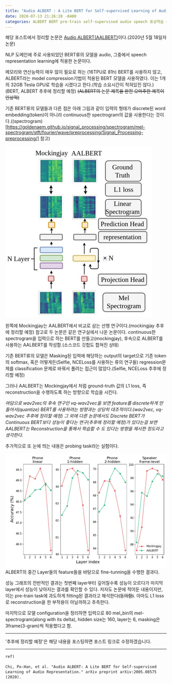 ```yaml
---
title: "Audio ALBERT : A Lite BERT for Self-supervised Learning of Audio Representation"
date: 2020-07-13 21:26:28 -0400
categories: ALBERT BERT pre-train self-supervised audio speech 표상학습 음성 오디오
---
```


해당 포스트에서 정리할 논문은 [Audio ALBERT(AALBERT)](https://arxiv.org/pdf/2005.08575.pdf)이다.(2020년 5월 18일자 논문)

NLP 도메인에 주로 사용되었던 BERT류의 모델을 audio, 그중에서 speech representation learning에 적용한 논문이다.

메모리와 연산능력이 매우 많이 필요로 하는 (16TPU로 81h) BERT를 사용하지 않고, ALBERT라는 model compression기법이 적용된 BERT 모델을 사용하였다. 이는 1개의 32GB Tesla GPU로 학습을 시켰다고 한다.(학습 소요시간이 적혀있진 않다.) (BERT, ALBERT 추후에 정리할 예정) ~~(ALBERT의 논문 제목을 완전 오마주한 제목이 인상적)~~

기존 BERT류의 모델들과 다른 점은 아래 그림과 같이 입력의 형태가 discrete된 word embedding(token)이 아니라 continuous한 spectrogram의 값을 사용한다는 것이다.((spectrogram)[https://goldenaem.github.io/signal_processing/spectrogram/mel-spectrogram/stft/fourier/wave/preprocessing/Signal_Processing-preprocessing/] 참고) 

![audio-albert](/assets/images/aalbert.JPG)

왼쪽에 Mockingjay는 AALBERT에서 비교로 삼는 선행 연구이다.(mockingjay 추후에 정리할 예정) 참고로 두 논문은 같은 연구실에서 나온 논문이다. continuous한 spectrogram을 입력으로 하는 BERT를 만들고(mockingjay), 후속으로 ALBERT를 사용하는 AALBERT를 작성함.(소스코드 깃헙도 합쳐진 상태) 

기존 BERT류의 모델은 Masking된 입력에 해당하는 output의 target으로 기존 token의 softmax, 혹은 어떻게든(Selfie, NCELoss를 사용하는 류의 연구들) regression문제를 classification 문제로 바꿔서 풀려는 접근이 많았다.(Selfie, NCELoss 추후에 정리할 예정)

그러나 AALBERT는 Mockingjay에서 처럼 ground-truth 값의 L1 loss, 즉 reconstruction을 수행하도록 하는 방향으로 학습을 시킨다.

*여담으로 wav2vec의 후속 연구인 vq-wav2vec을 보면 feature를 discrete하게 만들어서(quantize) BERT를 사용하려는 방향과는 상당히 대조적이다.(wav2vec, vq-wav2vec 추후에 정리할 예정) 그 외에 다른 논문에서도 Discrete BERT가 Continuous BERT보다 성능이 좋다는 연구(추후에 정리할 예정)가 있다는걸 보면 AALBERT는 Reconstruction을 통해서 학습할 수 도 있다는 방향을 제시한 정도라고 생각한다.*

추가적으로 또 눈에 띄는 내용은 probing task라는 실험이다. 

![aalbert-probing](/assets/images/aalbert_probing.JPG)
ALBERT의 중간 Layer들의 feature들을 바탕으로 fine-tunning을 수행한 결과다.

성능 그래프의 전반적인 결과는 첫번째 layer부터 깊어질수록 성능이 오르다가 마지막 layer에서 성능이 낮아지는 결과를 확인할 수 있다. 저자도 논문에 적어둔 내용이지만, 이는 pre-train task에 과도하게 fitting된 결과라고 해석한다~~(동의함)~~. 아마도 L1 loss로 reconstruction을 한 부작용이 아닐까하고 추측한다.

마지막으로 모델 configuration을 정리하면 입력으로 80 mel_bin의 mel-spectrogram(along with its delta), hidden size는 160, layer는 6, masking은 3frame(3-gram)씩 적용했다고 함.  

***

'추후에 정리할 예정'은 해당 내용을 포스팅하면 포스트 링크로 수정하겠습니다.

***
	ref)

	Chi, Po-Han, et al. "Audio ALBERT: A Lite BERT for Self-supervised Learning of Audio Representation." arXiv preprint arXiv:2005.08575 (2020).



